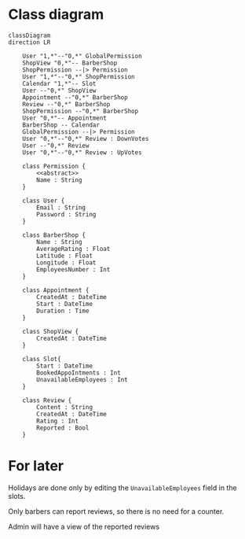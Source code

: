 # Class diagram

```mermaid
classDiagram
direction LR

	User "1,*"--"0,*" GlobalPermission
	ShopView "0,*"-- BarberShop
	ShopPermission --|> Permission
	User "1,*"--"0,*" ShopPermission
	Calendar "1,*"-- Slot
	User --"0,*" ShopView
	Appointment --"0,*" BarberShop
	Review --"0,*" BarberShop
	ShopPermission --"0,*" BarberShop
	User "0,*"-- Appointment
	BarberShop -- Calendar
	GlobalPermission --|> Permission
	User "0,*"--"0,*" Review : DownVotes
	User --"0,*" Review
	User "0,*"--"0,*" Review : UpVotes

	class Permission {
		<<abstract>>
		Name : String
	}

	class User {
		Email : String
		Password : String
	}

	class BarberShop {
		Name : String
		AverageRating : Float
		Latitude : Float
		Longitude : Float
		EmployeesNumber : Int
	}

	class Appointment {
		CreatedAt : DateTime
		Start : DateTime
		Duration : Time
	}

	class ShopView {
		CreatedAt : DateTime
	}
	
	class Slot{
		Start : DateTime
		BookedAppoIntments : Int 
		UnavailableEmployees : Int 
	}

	class Review {
 		Content : String
		CreatedAt : DateTime
		Rating : Int
		Reported : Bool
	}
```

# For later

Holidays are done only by editing the `UnavailableEmployees` field in the slots.

Only barbers can report reviews, so there is no need for a counter.

Admin will have a view of the reported reviews
